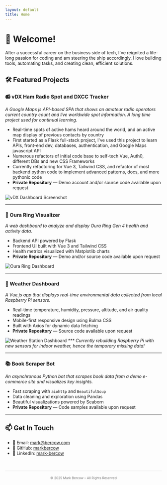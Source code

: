 ```yaml
---
layout: default
title: Home
---
```


# 👋 Welcome!

After a successful career on the business side of tech, I've reignited a life-long passion for coding and am steering the ship accordingly. I love building tools, automating tasks, and creating clean, efficient solutions.

## 🛠️ Featured Projects

### 📻 vDX Ham Radio Spot and DXCC Tracker
_A Google Maps js API-based SPA that shows an amateur radio operators current country count and live worldwide spot information. A long time project used for continual learning._

- Real-time spots of active hams heard around the world, and an active map display of previous contacts by country
- First started as a Flask full-stack project, I've used this project to learn APIs, front-end dev, databases, authentication, and Google Maps javascript API
- Numerous refactors of initial code base to self-tech Vue, Auth0, different DBs and new CSS Frameworks
- Currently refactoring for Vue 3, Tailwind CSS, and refactor of most backend python code to implement advanced patterns, docs, and more pythonic code
- **Private Repository** — Demo account and/or source code available upon request

![vDX Dashboard Screenshot](/assets/images/vdx-spots.png)

---
### 🧠 Oura Ring Visualizer
_A web dashboard to analyze and display Oura Ring Gen 4 health and activity data._

- Backend API powered by Flask
- Frontend UI built with Vue 3 and Tailwind CSS
- Health metrics visualized with Matplotlib charts
- **Private Repository** — Demo and/or source code available upon request

![Oura Ring Dashboard](/assets/images/oura-dashboard.png)

---

### 📡 Weather Dashboard
_A Vue.js app that displays real-time environmental data collected from local Raspberry Pi sensors._

- Real-time temperature, humidity, pressure, altitude, and air quality readings
- Mobile-first responsive design using Bulma CSS
- Built with Axios for dynamic data fetching
- **Private Repository** — Source code available upon request

![Weather Station Dashboard](/assets/images/weather-station.png)
_*** Currently rebuilding Raspberry Pi with new sensors for indoor weather, hence the temporary missing data!_

---

### 📚 Book Scraper Bot
_An asynchronous Python bot that scrapes book data from a demo e-commerce site and visualizes key insights._

- Fast scraping with `aiohttp` and `BeautifulSoup`
- Data cleaning and exploration using Pandas
- Beautiful visualizations powered by Seaborn
- **Private Repository** — Code samples available upon request

---

## 📫 Get In Touch

- 📧 Email: [mark@bercow.com](mailto:mark@bercow.com)
- 🐙 GitHub: [markbercow](https://github.com/markbercow)
- 💼 LinkedIn: [mark-bercow](https://linkedin.com/in/mark-bercow)

<footer style="text-align: center; font-size: 0.75em; margin-top: 3rem; padding-top: 1rem; border-top: 1px solid #ddd; color: #777;">
  © 2025 Mark Bercow – All Rights Reserved
</footer>

